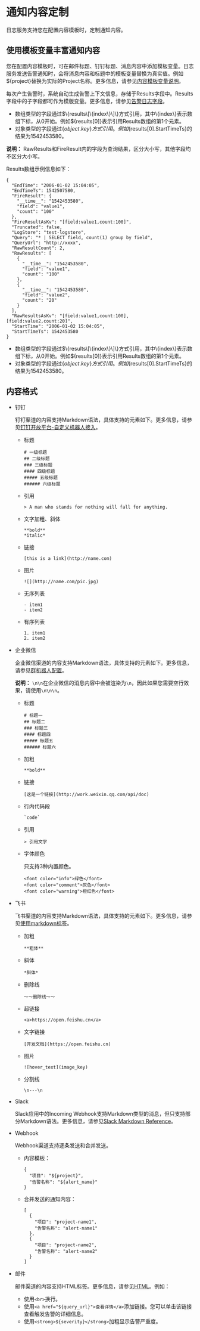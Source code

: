 # 通知内容定制

日志服务支持您在配置内容模板时，定制通知内容。

## 使用模板变量丰富通知内容

您在配置内容模板时，可在邮件标题、钉钉标题、消息内容中添加模板变量。日志服务发送告警通知时，会将消息内容和标题中的模板变量替换为真实值。例如$\{project\}替换为实际的Project名称。更多信息，请参见[内容模板变量说明](/cn.zh-CN/告警/告警（新版）/通知管理/通知渠道/内容模板变量说明.md)。

每次产生告警时，系统自动生成告警上下文信息，存储于Results字段中。Results字段中的子字段都可作为模版变量。更多信息，请参见[告警日志字段](/cn.zh-CN/告警/告警（旧版）/参考信息/告警日志字段.md)。

-   数组类型的字段通过$\{results\[\{index\}\]\}方式引用，其中\{index\}表示数组下标，从0开始。例如$\{results\[0\]\}表示引用Results数组的第1个元素。
-   对象类型的字段通过$\{object.key\}方式引用。例如$\{results\[0\].StartTimeTs\}的结果为1542453580。

**说明：** RawResults和FireResult内的字段为查询结果，区分大小写，其他字段均不区分大小写。

Results数组示例信息如下：

```
{
  "EndTime": "2006-01-02 15:04:05",
  "EndTimeTs": 1542507580,
  "FireResult": {
    "__time__": "1542453580",
    "field": "value1",
    "count": "100"
  },
  "FireResultAsKv": "[field:value1,count:100]",
  "Truncated": false,
  "LogStore": "test-logstore",
  "Query": "* | SELECT field, count(1) group by field",
  "QueryUrl": "http://xxxx",
  "RawResultCount": 2,
  "RawResults": [
    {
      "__time__": "1542453580",
      "field": "value1",
      "count": "100"
    },
    {
      "__time__": "1542453580",
      "field": "value2",
      "count": "20"
    }
  ],
  "RawResultsAsKv": "[field:value1,count:100],[field:value2,count:20]",
  "StartTime": "2006-01-02 15:04:05",
  "StartTimeTs": 1542453580
}
```

-   数组类型的字段通过$\{results\[\{index\}\]\}方式引用，其中\{index\}表示数组下标，从0开始。例如$\{results\[0\]\}表示引用Results数组的第1个元素。
-   对象类型的字段通过$\{object.key\}方式引用。例如$\{results\[0\].StartTimeTs\}的结果为1542453580。

## 内容格式

-   钉钉

    钉钉渠道的内容支持Markdown语法，具体支持的元素如下。更多信息，请参见[钉钉开放平台-自定义机器人接入](https://developers.dingtalk.com/document/app/custom-robot-access/title-72m-8ag-pqw)。

    -   标题

        ```
        # 一级标题
        ## 二级标题
        ### 三级标题
        #### 四级标题
        ##### 五级标题
        ###### 六级标题
        ```

    -   引用

        ```
        > A man who stands for nothing will fall for anything.
        ```

    -   文字加粗、斜体

        ```
        **bold**
        *italic*
        ```

    -   链接

        ```
        [this is a link](http://name.com)
        ```

    -   图片

        ```
        ![](http://name.com/pic.jpg)
        ```

    -   无序列表

        ```
        - item1
        - item2
        ```

    -   有序列表

        ```
        1. item1
        2. item2
        ```

-   企业微信

    企业微信渠道的内容支持Markdown语法，具体支持的元素如下。更多信息，请参见[群机器人配置](https://work.weixin.qq.com/api/doc/90000/90136/91770#markdown%E7%B1%BB%E5%9E%8B)。

    **说明：** `\n\n`在企业微信的消息内容中会被渲染为`\n`，因此如果您需要空行效果，请使用`\n\n\n`。

    -   标题

        ```
        # 标题一
        ## 标题二
        ### 标题三
        #### 标题四
        ##### 标题五
        ###### 标题六
        ```

    -   加粗

        ```
        **bold**
        ```

    -   链接

        ```
        [这是一个链接](http://work.weixin.qq.com/api/doc)
        ```

    -   行内代码段

        ```
        `code`
        ```

    -   引用

        ```
        > 引用文字
        ```

    -   字体颜色

        只支持3种内置颜色。

        ```
        <font color="info">绿色</font>
        <font color="comment">灰色</font>
        <font color="warning">橙红色</font>
        ```

-   飞书

    飞书渠道的内容支持Markdown语法，具体支持的元素如下。更多信息，请参见[使用markdown标签](https://open.feishu.cn/document/ukTMukTMukTM/uADOwUjLwgDM14CM4ATN)。

    -   加粗

        ```
        **粗体**
        ```

    -   斜体

        ```
        *斜体*
        ```

    -   删除线

        ```
        ～～删除线～～
        ```

    -   超链接

        ```
        <a>https://open.feishu.cn</a>
        ```

    -   文字链接

        ```
        [开发文档](https://open.feishu.cn)
        ```

    -   图片

        ```
        ![hover_text](image_key)
        ```

    -   分割线

        ```
        \n---\n
        ```

-   Slack

    Slack应用中的Incoming Webhook支持Markdown类型的消息，但只支持部分Markdown语法。更多信息，请参见[Slack Markdown Reference](https://www.markdownguide.org/tools/slack/#messages)。

-   Webhook

    Webhook渠道支持逐条发送和合并发送。

    -   内容模板：

        ```
        {
          "项目": "${project}",
          "告警名称": "${alert_name}"
        }
        ```

    -   合并发送的通知内容：

        ```
        [
          {
            "项目": "project-name1",
            "告警名称": "alert-name1"
          },
          {
            "项目": "project-name2",
            "告警名称": "alert-name2"
          }
        ]
        ```

-   邮件

    邮件渠道的内容支持HTML标签。更多信息，请参见[HTML](https://developer.mozilla.org/en-US/docs/Web/HTML/Element)。例如：

    -   使用`<br>`换行。
    -   使用`<a href="${query_url}">查看详情</a>`添加链接。您可以单击该链接查看触发告警的详细信息。
    -   使用`<strong>${severity}</strong>`加粗显示告警严重度。

